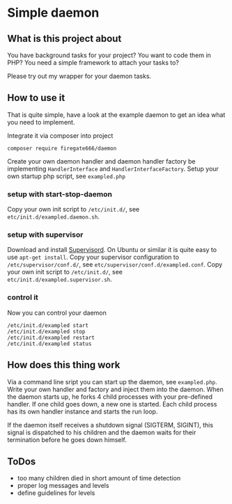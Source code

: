 # Simple daemon

## What is this project about

You have background tasks for your project?
You want to code them in PHP?
You need a simple framework to attach your tasks to?

Please try out my wrapper for your daemon tasks.

## How to use it

That is quite simple, have a look at the example daemon to get an idea what you need to implement.

Integrate it via composer into project

    composer require firegate666/daemon

Create your own daemon handler and daemon handler factory be implementing `HandlerInterface` and `HandlerInterfaceFactory`.
Setup your own startup php script, see `exampled.php`

### setup with start-stop-daemon

Copy your own init script to `/etc/init.d/`, see `etc/init.d/exampled.daemon.sh`.

### setup with supervisor

Download and install [Supervisord](http://supervisord.org/). On Ubuntu or similar it is quite easy to use `apt-get install`.
Copy your supervisor configuration to `/etc/supervisor/conf.d/`, see `etc/supervisor/conf.d/exampled.conf`.
Copy your own init script to `/etc/init.d/`, see `etc/init.d/exampled.supervisor.sh`.

### control it

Now you can control your daemon

    /etc/init.d/exampled start
    /etc/init.d/exampled stop
    /etc/init.d/exampled restart
    /etc/init.d/exampled status    

## How does this thing work

Via a command line sript you can start up the daemon, see `exampled.php`. Write your own handler and factory and inject them into the daemon.
When the daemon starts up, he forks 4 child processes with your pre-defined handler. If one child goes down, a new one is started.
Each child process has its own handler instance and starts the run loop.

If the daemon itself receives a shutdown signal (SIGTERM, SIGINT), this signal is dispatched to his children and the daemon waits for their termination before he goes down himself.

## ToDos

- too many children died in short amount of time detection
- proper log messages and levels
- define guidelines for levels
